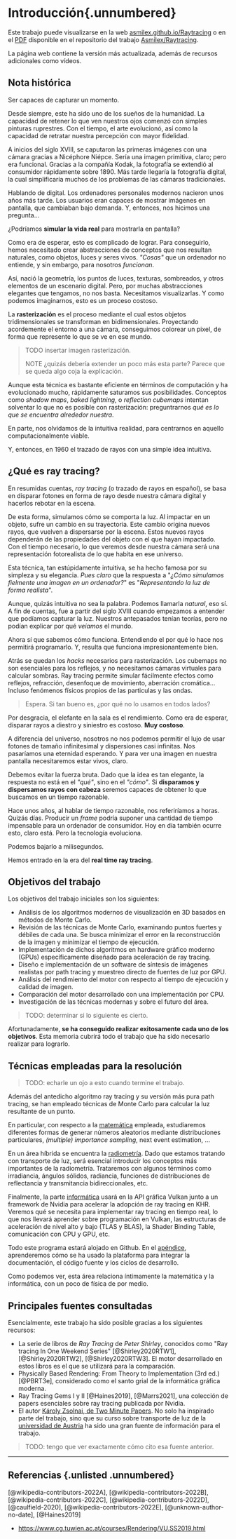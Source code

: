 # Introducción{.unnumbered}

Este trabajo puede visualizarse en la web [asmilex.github.io/Raytracing](https://asmilex.github.io/Raytracing/) o en el [PDF](https://github.com/Asmilex/Raytracing/raw/main/docs/TFG.pdf) disponible en el repositorio del trabajo [Asmilex/Raytracing](https://github.com/Asmilex/Raytracing).

La página web contiene la versión más actualizada, además de recursos adicionales como vídeos.

## Nota histórica

Ser capaces de capturar un momento.

Desde siempre, este ha sido uno de los sueños de la humanidad. La capacidad de retener lo que ven nuestros ojos comenzó con simples pinturas ruprestres. Con el tiempo, el arte evolucionó, así como la capacidad de retratar nuestra percepción con mayor fidelidad.

A inicios del siglo XVIII, se caputaron las primeras imágenes con una cámara gracias a Nicéphore Niépce. Sería una imagen primitiva, claro; pero era funcional. Gracias a la compañía Kodak, la fotografía se extendió al consumidor rápidamente sobre 1890. Más tarde llegaría la fotografía digital, la cual simplificaría muchos de los problemas de las cámaras tradicionales.

Hablando de digital. Los ordenadores personales modernos nacieron unos años más tarde. Los usuarios eran capaces de mostrar imágenes en pantalla, que cambiaban bajo demanda. Y, entonces, nos hicimos una pregunta...

¿Podríamos **simular la vida real** para mostrarla en pantalla?

Como era de esperar, esto es complicado de lograr. Para conseguirlo, hemos necesitado crear abstracciones de conceptos que nos resultan naturales, como objetos, luces y seres vivos. *"Cosas"* que un ordenador no entiende, y sin embargo, para nosotros *funcionan*.

Así, nació la geometría, los puntos de luces, texturas, sombreados, y otros elementos de un escenario digital. Pero, por muchas abstracciones elegantes que tengamos, no nos basta. Necesitamos visualizarlas. Y como podemos imaginarnos, esto es un proceso costoso.

La **rasterización** es el proceso mediante el cual estos objetos tridimensionales se transforman en bidimensionales. Proyectando acordemente el entorno a una cámara, conseguimos colorear un pixel, de forma que represente lo que se ve en ese mundo.

> TODO insertar imagen rasterización.
>
> NOTE ¿quizás debería extender un poco más esta parte? Parece que se queda algo coja la explicación.

Aunque esta técnica es bastante eficiente en términos de computación y ha evolucionado mucho, rápidamente saturamos sus posibilidades. Conceptos como *shadow maps*, *baked lightning*, o *reflection cubemaps* intentan solventar lo que no es posible con rasterización: preguntrarnos *qué es lo que se encuentra alrededor nuestra*.

En parte, nos olvidamos de la intuitiva realidad, para centrarnos en aquello computacionalmente viable.

Y, entonces, en 1960 el trazado de rayos con una simple idea intuitiva.

## ¿Qué es ray tracing?

En resumidas cuentas, *ray tracing* (o trazado de rayos en español), se basa en disparar fotones en forma de rayo desde nuestra cámara digital y hacerlos rebotar en la escena.

De esta forma, simulamos cómo se comporta la luz. Al impactar en un objeto, sufre un cambio en su trayectoria. Este cambio origina nuevos rayos, que vuelven a dispersarse por la escena. Estos nuevos rayos dependerán de las propiedades del objeto con el que hayan impactado. Con el tiempo necesario, lo que veremos desde nuestra cámara será una representación fotorealista de lo que habita en ese universo.

Esta técnica, tan estúpidamente intuitiva, se ha hecho famosa por su simpleza y su elegancia. *Pues claro* que la respuesta a "*¿Cómo simulamos fielmente una imagen en un ordenador?*" es "*Representando la luz de forma realista*".

Aunque, quizás intuitiva no sea la palabra. Podemos llamarla *natural*, eso sí. A fin de cuentas, fue a partir del siglo XVIII cuando empezamos a entender que podíamos capturar la luz. Nuestros antepasados tenían teorías, pero no podían explicar por qué *veíamos* el mundo.

Ahora sí que sabemos cómo funciona. Entendiendo el por qué lo hace nos permitirá programarlo. Y, resulta que funciona impresionantemente bien.

Atrás se quedan los *hacks* necesarios para rasterización. Los cubemaps no son esenciales para los reflejos, y no necesitamos cámaras virtuales para calcular sombras. Ray tracing permite simular fácilmente efectos como reflejos, refracción, desenfoque de movimiento, aberración cromática... Incluso fenómenos físicos propios de las particulas y las ondas.

> Espera. Si tan bueno es, ¿por qué no lo usamos en todos lados?

Por desgracia, el elefante en la sala es el rendimiento. Como era de esperar, disparar rayos a diestro y siniestro es costoso. **Muy costoso**.

A diferencia del universo, nosotros no nos podemos permitir el lujo de usar fotones de tamaño infinitesimal y dispersiones casi infinitas. Nos pasaríamos una eternidad esperando. Y para ver una imagen en nuestra pantalla necesitaremos estar vivos, claro.

Debemos evitar la fuerza bruta. Dado que la idea es tan elegante, la respuesta no está en el *"qué"*, sino en el *"cómo"*. Si **disparamos y dispersamos rayos con cabeza** seremos capaces de obtener lo que buscamos en un tiempo razonable.

Hace unos años, al hablar de tiempo razonable, nos referiríamos a horas. Quizás días. Producir un *frame* podría suponer una cantidad de tiempo impensable para un ordenador de consumidor. Hoy en día también ocurre esto, claro está. Pero la tecnología evoluciona.

Podemos bajarlo a milisegundos.

Hemos entrado en la era del **real time ray tracing**.

## Objetivos del trabajo

Los objetivos del trabajo iniciales son los siguientes:

- Análisis de los algoritmos modernos de visualización en 3D basados en métodos de Monte Carlo.
- Revisión de las técnicas de Monte Carlo, examinando puntos fuertes y débiles de cada una. Se busca minimizar el error en la reconstrucción de la imagen y minimizar el tiempo de ejecución.
- Implementación de dichos algoritmos en hardware gráfico moderno (GPUs) específicamente diseñado para aceleración de ray tracing.
- Diseño e implementación de un software de síntesis de imágenes realistas por path tracing y muestreo directo de fuentes de luz por GPU.
- Análisis del rendimiento del motor con respecto al tiempo de ejecución y calidad de imagen.
- Comparación del motor desarrollado con una implementación por CPU.
- Investigación de las técnicas modernas y sobre el futuro del área.

> TODO: determinar si lo siguiente es cierto.

Afortunadamente, **se ha conseguido realizar exitosamente cada uno de los objetivos**. Esta memoria cubrirá todo el trabajo que ha sido necesario realizar para lograrlo.

## Técnicas empleadas para la resolución

> TODO: echarle un ojo a esto cuando termine el trabajo.

Además del antedicho algoritmo ray tracing y su versión más pura path tracing, se han empleado técnicas de Monte Carlo para calcular la luz resultante de un punto.

En particular, con respecto a la [matemática](#integración-de-monte-carlo) empleada, estudiaremos diferentes formas de generar números aleatorios mediante distribuciones particulares, *(multiple) importance sampling*, next event estimation, ...

En un área híbrida se encuentra la [radiometría](#transporte-de-luz). Dado que estamos tratando con transporte de luz, será esencial introducir los conceptos más importantes de la radiometría. Trataremos con algunos términos como irradiancia, ángulos sólidos, radiancia, funciones de distribuciones de reflectancia y transmitancia bidireccionales, etc.

Finalmente, la parte [informática](#construyamos-un-path-tracer) usará en la API gráfica Vulkan junto a un framework de Nvidia para acelerar la adopción de ray tracing en KHR. Veremos qué se necesita para implementar ray tracing en tiempo real, lo que nos llevará aprender sobre programación en Vulkan, las estructuras de aceleración de nivel alto y bajo (TLAS y BLAS), la Shader Binding Table, comunicación con CPU y GPU, etc.

Todo este programa estará alojado en Github. En el [apéndice](#metodología-de-trabajo), aprenderemos cómo se ha usado la plataforma para integrar la documentación, el código fuente y los ciclos de desarrollo.

Como podemos ver, esta área relaciona íntimamente la matemática y la informática, con un poco de física de por medio.

## Principales fuentes consultadas

Esencialmente, este trabajo ha sido posible gracias a los siguientes recursos:

- La serie de libros de *Ray Tracing* de *Peter Shirley*, conocidos como "Ray tracing In One Weekend Series" [@Shirley2020RTW1], [@Shirley2020RTW2], [@Shirley2020RTW3]. El motor desarrollado en estos libros es el que se utilizará para la comparación.
- Physically Based Rendering: From Theory to Implementation (3rd ed.) [@PBRT3e], considerado como el santo grial de la informática gráfica moderna.
- Ray Tracing Gems I y II [@Haines2019], [@Marrs2021], una colección de papers esenciales sobre ray tracing publicada por Nvidia.
- El autor [Károly Zsolnai, de Two Minute Papers](https://users.cg.tuwien.ac.at/zsolnai/). No solo ha inspirado parte del trabajo, sino que su curso sobre transporte de luz de la [universidad de Austria](https://www.cg.tuwien.ac.at/courses/Rendering/VU.SS2019.html) ha sido una gran fuente de información para el trabajo.

> TODO: tengo que ver exactamente cómo cito esa fuente anterior.

<hr>

## Referencias {.unlisted .unnumbered}

[@wikipedia-contributors-2022A], [@wikipedia-contributors-2022B], [@wikipedia-contributors-2022C], [@wikipedia-contributors-2022D], [@caulfield-2020], [@wikipedia-contributors-2022E], [@unknown-author-no-date], [@Haines2019]

- https://www.cg.tuwien.ac.at/courses/Rendering/VU.SS2019.html
